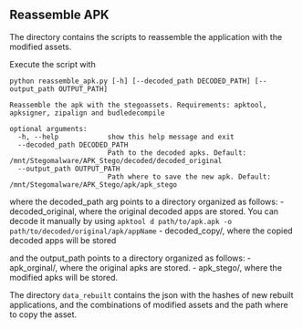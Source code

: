 ## Reassemble APK

The directory contains the scripts to reassemble the application with the modified assets.

Execute the script with 

```
python reassemble_apk.py [-h] [--decoded_path DECODED_PATH] [--output_path OUTPUT_PATH]

Reassemble the apk with the stegoassets. Requirements: apktool, apksigner, zipalign and budledecompile

optional arguments:
  -h, --help            show this help message and exit
  --decoded_path DECODED_PATH
                        Path to the decoded apks. Default: /mnt/Stegomalware/APK_Stego/decoded/decoded_original
  --output_path OUTPUT_PATH
                        Path where to save the new apk. Default: /mnt/Stegomalware/APK_Stego/apk/apk_stego
```

where the decoded_path arg points to a directory organized as follows:
    - decoded_original, where the original decoded apps are stored. You can decode it manually by using `apktool d path/to/apk.apk -o path/to/decoded/original/apk/appName`
    - decoded_copy/, where the copied decoded apps will be stored

and the output_path points to a directory organized as follows:
    - apk_orginal/, where the original apks are stored.
    - apk_stego/, where the modified apks will be stored.

The directory `data_rebuilt` contains the json with the hashes of new rebuilt applications, and the combinations of modified assets and the path where to copy the asset.